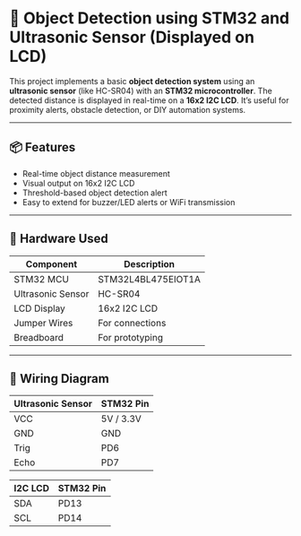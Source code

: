# 🚀 Object Detection using STM32 and Ultrasonic Sensor (Displayed on LCD)

This project implements a basic **object detection system** using an **ultrasonic sensor** (like HC-SR04) with an **STM32 microcontroller**. The detected distance is displayed in real-time on a **16x2 I2C LCD**. It’s useful for proximity alerts, obstacle detection, or DIY automation systems.

---

## 📦 Features

- Real-time object distance measurement
- Visual output on 16x2 I2C LCD
- Threshold-based object detection alert
- Easy to extend for buzzer/LED alerts or WiFi transmission

---

## 🔧 Hardware Used

| Component         | Description                         |
|------------------|-------------------------------------|
| STM32 MCU        |  STM32L4BL475EIOT1A                 |
| Ultrasonic Sensor| HC-SR04                             |
| LCD Display      | 16x2 I2C LCD                        |
| Jumper Wires     | For connections                     |
| Breadboard       | For prototyping                     |

---

## 🔌 Wiring Diagram

| Ultrasonic Sensor | STM32 Pin        |
|-------------------|------------------|
| VCC               | 5V / 3.3V         |
| GND               | GND               |
| Trig              | PD6               |
| Echo              | PD7               |

| I2C LCD | STM32 Pin         |
|---------|-------------------|
| SDA     | PD13              |
| SCL     | PD14              |


